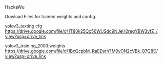 HackaWu

Dowload Files for trained weights and config.

yolov3_texting.cfg
https://drive.google.com/file/d/1T80k25Qc56WUSdc9NJeH2regYBW3vfZ_/view?usp=drive_link

yolov3_training_2000.weights
https://drive.google.com/file/d/1BxQcpbM_RaEDsrhTM9yON2cVBk_Q7Q8D/view?usp=drive_link
